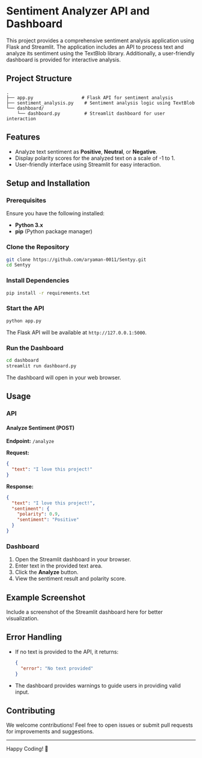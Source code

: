 # Sentiment Analyzer API and Dashboard

This project provides a comprehensive sentiment analysis application using Flask and Streamlit. The application includes an API to process text and analyze its sentiment using the TextBlob library. Additionally, a user-friendly dashboard is provided for interactive analysis.

## Project Structure
```
.
├── app.py                  # Flask API for sentiment analysis
├── sentiment_analysis.py    # Sentiment analysis logic using TextBlob
└── dashboard/
    └── dashboard.py         # Streamlit dashboard for user interaction
```

## Features
- Analyze text sentiment as **Positive**, **Neutral**, or **Negative**.
- Display polarity scores for the analyzed text on a scale of -1 to 1.
- User-friendly interface using Streamlit for easy interaction.

## Setup and Installation

### Prerequisites
Ensure you have the following installed:
- **Python 3.x**
- **pip** (Python package manager)

### Clone the Repository
```bash
git clone https://github.com/aryaman-0011/Sentyy.git
cd Sentyy
```

### Install Dependencies
```bash
pip install -r requirements.txt
```


### Start the API
```bash
python app.py
```
The Flask API will be available at `http://127.0.0.1:5000`.

### Run the Dashboard
```bash
cd dashboard
streamlit run dashboard.py
```
The dashboard will open in your web browser.

## Usage
### API
#### Analyze Sentiment (POST)
**Endpoint:** `/analyze`

**Request:**
```json
{
  "text": "I love this project!"
}
```

**Response:**
```json
{
  "text": "I love this project!",
  "sentiment": {
    "polarity": 0.9,
    "sentiment": "Positive"
  }
}
```

### Dashboard
1. Open the Streamlit dashboard in your browser.
2. Enter text in the provided text area.
3. Click the **Analyze** button.
4. View the sentiment result and polarity score.

## Example Screenshot
Include a screenshot of the Streamlit dashboard here for better visualization.

## Error Handling
- If no text is provided to the API, it returns:
  ```json
  {
    "error": "No text provided"
  }
  ```
- The dashboard provides warnings to guide users in providing valid input.

## Contributing
We welcome contributions! Feel free to open issues or submit pull requests for improvements and suggestions.


---

Happy Coding! 🚀

